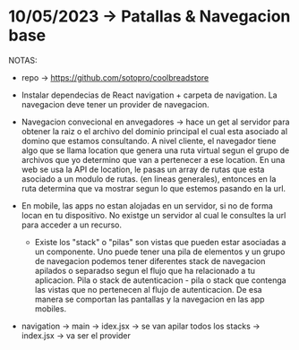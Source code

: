 # 10/05/2023 -> Patallas & Navegacion base
NOTAS: 
- repo -> https://github.com/sotopro/coolbreadstore

- Instalar dependecias de React navigation + carpeta de navigation. La navegacion deve tener un provider de navegacion.
- Navegacion convecional en anvegadores -> hace un get al servidor para obtener la raiz o el archivo del dominio principal el cual esta asociado al domino que estamos consultando. A nivel cliente, el navegador tiene algo que se llama location que genera una ruta virtual segun el grupo de archivos que yo determino que van a pertenecer a ese location. En una web se usa la API de location, le pasas un array de rutas que esta asociado a un modulo de rutas. (en lineas generales), entonces en la ruta determina que va mostrar segun lo que estemos pasando en la url.
- En mobile, las apps no estan alojadas en un servidor, si no de forma locan en tu dispositivo. No existge un servidor al cual le consultes la url para acceder a un recurso.
  * Existe los "stack" o "pilas" son vistas que pueden estar asociadas a un componente. Uno puede tener una pila de elementos y un grupo de navegacion podemos tener diferentes stack de navegacion apilados o separadso segun el flujo que ha relacionado a tu aplicacion. Pila o stack de autenticacion - pila o stack que contenga las vistas que no pertenecen al flujo de autenticacion. De esa manera se comportan las pantallas y la navegacion en las app mobiles. 
- navigation -> main -> idex.jsx -> se van apilar todos los stacks 
             -> index.jsx -> va ser el provider
